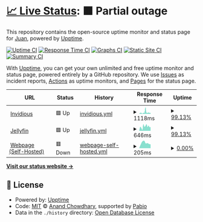 # [📈 Live Status](https://status.jns.net.ar): <!--live status--> **🟧 Partial outage**

This repository contains the open-source uptime monitor and status page for [Juan](https://jns.net.ar), powered by [Upptime](https://github.com/upptime/upptime).

[![Uptime CI](https://github.com/9h8x/uptime/workflows/Uptime%20CI/badge.svg)](https://github.com/9h8x/uptime/actions?query=workflow%3A%22Uptime+CI%22)
[![Response Time CI](https://github.com/9h8x/uptime/workflows/Response%20Time%20CI/badge.svg)](https://github.com/9h8x/uptime/actions?query=workflow%3A%22Response+Time+CI%22)
[![Graphs CI](https://github.com/9h8x/uptime/workflows/Graphs%20CI/badge.svg)](https://github.com/9h8x/uptime/actions?query=workflow%3A%22Graphs+CI%22)
[![Static Site CI](https://github.com/9h8x/uptime/workflows/Static%20Site%20CI/badge.svg)](https://github.com/9h8x/uptime/actions?query=workflow%3A%22Static+Site+CI%22)
[![Summary CI](https://github.com/9h8x/uptime/workflows/Summary%20CI/badge.svg)](https://github.com/9h8x/uptime/actions?query=workflow%3A%22Summary+CI%22)

With [Upptime](https://upptime.js.org), you can get your own unlimited and free uptime monitor and status page, powered entirely by a GitHub repository. We use [Issues](https://github.com/9h8x/uptime/issues) as incident reports, [Actions](https://github.com/9h8x/uptime/actions) as uptime monitors, and [Pages](https://status.jns.net.ar) for the status page.

<!--start: status pages-->
<!-- This summary is generated by Upptime (https://github.com/upptime/upptime) -->
<!-- Do not edit this manually, your changes will be overwritten -->
<!-- prettier-ignore -->
| URL | Status | History | Response Time | Uptime |
| --- | ------ | ------- | ------------- | ------ |
| <img alt="" src="https://icons.duckduckgo.com/ip3/invidious.jns.net.ar.ico" height="13"> [Invidious](https://invidious.jns.net.ar/) | 🟩 Up | [invidious.yml](https://github.com/9h8x/uptime/commits/HEAD/history/invidious.yml) | <details><summary><img alt="Response time graph" src="./graphs/invidious/response-time-week.png" height="20"> 1118ms</summary><br><a href="https://status.jns.net.ar/history/invidious"><img alt="Response time 860" src="https://img.shields.io/endpoint?url=https%3A%2F%2Fraw.githubusercontent.com%2F9h8x%2Fuptime%2FHEAD%2Fapi%2Finvidious%2Fresponse-time.json"></a><br><a href="https://status.jns.net.ar/history/invidious"><img alt="24-hour response time 703" src="https://img.shields.io/endpoint?url=https%3A%2F%2Fraw.githubusercontent.com%2F9h8x%2Fuptime%2FHEAD%2Fapi%2Finvidious%2Fresponse-time-day.json"></a><br><a href="https://status.jns.net.ar/history/invidious"><img alt="7-day response time 1118" src="https://img.shields.io/endpoint?url=https%3A%2F%2Fraw.githubusercontent.com%2F9h8x%2Fuptime%2FHEAD%2Fapi%2Finvidious%2Fresponse-time-week.json"></a><br><a href="https://status.jns.net.ar/history/invidious"><img alt="30-day response time 893" src="https://img.shields.io/endpoint?url=https%3A%2F%2Fraw.githubusercontent.com%2F9h8x%2Fuptime%2FHEAD%2Fapi%2Finvidious%2Fresponse-time-month.json"></a><br><a href="https://status.jns.net.ar/history/invidious"><img alt="1-year response time 860" src="https://img.shields.io/endpoint?url=https%3A%2F%2Fraw.githubusercontent.com%2F9h8x%2Fuptime%2FHEAD%2Fapi%2Finvidious%2Fresponse-time-year.json"></a></details> | <details><summary><a href="https://status.jns.net.ar/history/invidious">99.13%</a></summary><a href="https://status.jns.net.ar/history/invidious"><img alt="All-time uptime 97.47%" src="https://img.shields.io/endpoint?url=https%3A%2F%2Fraw.githubusercontent.com%2F9h8x%2Fuptime%2FHEAD%2Fapi%2Finvidious%2Fuptime.json"></a><br><a href="https://status.jns.net.ar/history/invidious"><img alt="24-hour uptime 100.00%" src="https://img.shields.io/endpoint?url=https%3A%2F%2Fraw.githubusercontent.com%2F9h8x%2Fuptime%2FHEAD%2Fapi%2Finvidious%2Fuptime-day.json"></a><br><a href="https://status.jns.net.ar/history/invidious"><img alt="7-day uptime 99.13%" src="https://img.shields.io/endpoint?url=https%3A%2F%2Fraw.githubusercontent.com%2F9h8x%2Fuptime%2FHEAD%2Fapi%2Finvidious%2Fuptime-week.json"></a><br><a href="https://status.jns.net.ar/history/invidious"><img alt="30-day uptime 96.25%" src="https://img.shields.io/endpoint?url=https%3A%2F%2Fraw.githubusercontent.com%2F9h8x%2Fuptime%2FHEAD%2Fapi%2Finvidious%2Fuptime-month.json"></a><br><a href="https://status.jns.net.ar/history/invidious"><img alt="1-year uptime 97.47%" src="https://img.shields.io/endpoint?url=https%3A%2F%2Fraw.githubusercontent.com%2F9h8x%2Fuptime%2FHEAD%2Fapi%2Finvidious%2Fuptime-year.json"></a></details>
| <img alt="" src="https://icons.duckduckgo.com/ip3/jelly.jns.net.ar.ico" height="13"> [Jellyfin](https://jelly.jns.net.ar/) | 🟩 Up | [jellyfin.yml](https://github.com/9h8x/uptime/commits/HEAD/history/jellyfin.yml) | <details><summary><img alt="Response time graph" src="./graphs/jellyfin/response-time-week.png" height="20"> 646ms</summary><br><a href="https://status.jns.net.ar/history/jellyfin"><img alt="Response time 786" src="https://img.shields.io/endpoint?url=https%3A%2F%2Fraw.githubusercontent.com%2F9h8x%2Fuptime%2FHEAD%2Fapi%2Fjellyfin%2Fresponse-time.json"></a><br><a href="https://status.jns.net.ar/history/jellyfin"><img alt="24-hour response time 530" src="https://img.shields.io/endpoint?url=https%3A%2F%2Fraw.githubusercontent.com%2F9h8x%2Fuptime%2FHEAD%2Fapi%2Fjellyfin%2Fresponse-time-day.json"></a><br><a href="https://status.jns.net.ar/history/jellyfin"><img alt="7-day response time 646" src="https://img.shields.io/endpoint?url=https%3A%2F%2Fraw.githubusercontent.com%2F9h8x%2Fuptime%2FHEAD%2Fapi%2Fjellyfin%2Fresponse-time-week.json"></a><br><a href="https://status.jns.net.ar/history/jellyfin"><img alt="30-day response time 757" src="https://img.shields.io/endpoint?url=https%3A%2F%2Fraw.githubusercontent.com%2F9h8x%2Fuptime%2FHEAD%2Fapi%2Fjellyfin%2Fresponse-time-month.json"></a><br><a href="https://status.jns.net.ar/history/jellyfin"><img alt="1-year response time 786" src="https://img.shields.io/endpoint?url=https%3A%2F%2Fraw.githubusercontent.com%2F9h8x%2Fuptime%2FHEAD%2Fapi%2Fjellyfin%2Fresponse-time-year.json"></a></details> | <details><summary><a href="https://status.jns.net.ar/history/jellyfin">99.13%</a></summary><a href="https://status.jns.net.ar/history/jellyfin"><img alt="All-time uptime 97.47%" src="https://img.shields.io/endpoint?url=https%3A%2F%2Fraw.githubusercontent.com%2F9h8x%2Fuptime%2FHEAD%2Fapi%2Fjellyfin%2Fuptime.json"></a><br><a href="https://status.jns.net.ar/history/jellyfin"><img alt="24-hour uptime 100.00%" src="https://img.shields.io/endpoint?url=https%3A%2F%2Fraw.githubusercontent.com%2F9h8x%2Fuptime%2FHEAD%2Fapi%2Fjellyfin%2Fuptime-day.json"></a><br><a href="https://status.jns.net.ar/history/jellyfin"><img alt="7-day uptime 99.13%" src="https://img.shields.io/endpoint?url=https%3A%2F%2Fraw.githubusercontent.com%2F9h8x%2Fuptime%2FHEAD%2Fapi%2Fjellyfin%2Fuptime-week.json"></a><br><a href="https://status.jns.net.ar/history/jellyfin"><img alt="30-day uptime 96.25%" src="https://img.shields.io/endpoint?url=https%3A%2F%2Fraw.githubusercontent.com%2F9h8x%2Fuptime%2FHEAD%2Fapi%2Fjellyfin%2Fuptime-month.json"></a><br><a href="https://status.jns.net.ar/history/jellyfin"><img alt="1-year uptime 97.47%" src="https://img.shields.io/endpoint?url=https%3A%2F%2Fraw.githubusercontent.com%2F9h8x%2Fuptime%2FHEAD%2Fapi%2Fjellyfin%2Fuptime-year.json"></a></details>
| <img alt="" src="https://icons.duckduckgo.com/ip3/jns.net.ar.ico" height="13"> [Webpage (Self-Hosted)](https://jns.net.ar) | 🟥 Down | [webpage-self-hosted.yml](https://github.com/9h8x/uptime/commits/HEAD/history/webpage-self-hosted.yml) | <details><summary><img alt="Response time graph" src="./graphs/webpage-self-hosted/response-time-week.png" height="20"> 205ms</summary><br><a href="https://status.jns.net.ar/history/webpage-self-hosted"><img alt="Response time 517" src="https://img.shields.io/endpoint?url=https%3A%2F%2Fraw.githubusercontent.com%2F9h8x%2Fuptime%2FHEAD%2Fapi%2Fwebpage-self-hosted%2Fresponse-time.json"></a><br><a href="https://status.jns.net.ar/history/webpage-self-hosted"><img alt="24-hour response time 174" src="https://img.shields.io/endpoint?url=https%3A%2F%2Fraw.githubusercontent.com%2F9h8x%2Fuptime%2FHEAD%2Fapi%2Fwebpage-self-hosted%2Fresponse-time-day.json"></a><br><a href="https://status.jns.net.ar/history/webpage-self-hosted"><img alt="7-day response time 205" src="https://img.shields.io/endpoint?url=https%3A%2F%2Fraw.githubusercontent.com%2F9h8x%2Fuptime%2FHEAD%2Fapi%2Fwebpage-self-hosted%2Fresponse-time-week.json"></a><br><a href="https://status.jns.net.ar/history/webpage-self-hosted"><img alt="30-day response time 443" src="https://img.shields.io/endpoint?url=https%3A%2F%2Fraw.githubusercontent.com%2F9h8x%2Fuptime%2FHEAD%2Fapi%2Fwebpage-self-hosted%2Fresponse-time-month.json"></a><br><a href="https://status.jns.net.ar/history/webpage-self-hosted"><img alt="1-year response time 517" src="https://img.shields.io/endpoint?url=https%3A%2F%2Fraw.githubusercontent.com%2F9h8x%2Fuptime%2FHEAD%2Fapi%2Fwebpage-self-hosted%2Fresponse-time-year.json"></a></details> | <details><summary><a href="https://status.jns.net.ar/history/webpage-self-hosted">0.00%</a></summary><a href="https://status.jns.net.ar/history/webpage-self-hosted"><img alt="All-time uptime 60.58%" src="https://img.shields.io/endpoint?url=https%3A%2F%2Fraw.githubusercontent.com%2F9h8x%2Fuptime%2FHEAD%2Fapi%2Fwebpage-self-hosted%2Fuptime.json"></a><br><a href="https://status.jns.net.ar/history/webpage-self-hosted"><img alt="24-hour uptime 0.00%" src="https://img.shields.io/endpoint?url=https%3A%2F%2Fraw.githubusercontent.com%2F9h8x%2Fuptime%2FHEAD%2Fapi%2Fwebpage-self-hosted%2Fuptime-day.json"></a><br><a href="https://status.jns.net.ar/history/webpage-self-hosted"><img alt="7-day uptime 0.00%" src="https://img.shields.io/endpoint?url=https%3A%2F%2Fraw.githubusercontent.com%2F9h8x%2Fuptime%2FHEAD%2Fapi%2Fwebpage-self-hosted%2Fuptime-week.json"></a><br><a href="https://status.jns.net.ar/history/webpage-self-hosted"><img alt="30-day uptime 52.13%" src="https://img.shields.io/endpoint?url=https%3A%2F%2Fraw.githubusercontent.com%2F9h8x%2Fuptime%2FHEAD%2Fapi%2Fwebpage-self-hosted%2Fuptime-month.json"></a><br><a href="https://status.jns.net.ar/history/webpage-self-hosted"><img alt="1-year uptime 60.58%" src="https://img.shields.io/endpoint?url=https%3A%2F%2Fraw.githubusercontent.com%2F9h8x%2Fuptime%2FHEAD%2Fapi%2Fwebpage-self-hosted%2Fuptime-year.json"></a></details>

<!--end: status pages-->

[**Visit our status website →**](https://status.jns.net.ar)

## 📄 License

- Powered by: [Upptime](https://github.com/upptime/upptime)
- Code: [MIT](./LICENSE) © [Anand Chowdhary](https://anandchowdhary.com), supported by [Pabio](https://pabio.com)
- Data in the `./history` directory: [Open Database License](https://opendatacommons.org/licenses/odbl/1-0/)
